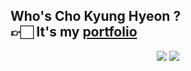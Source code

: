 <h2>Who's Cho Kyung Hyeon ?<br>👉🏻 It's my <a href="https://chokyunghyeon.notion.site/Cho-Kyung-Hyeon-46d950a677604677915ee0be5b9e18eb?pvs=4">portfolio</a></br></h2>

<p align='center'>
 <a href="https://solved.ac/profile/khcho0125"><img src="http://mazassumnida.wtf/api/v2/generate_badge?boj=khcho0125"/></a>
 <img src="https://github-readme-stats-igahx3ovt-khcho0125.vercel.app/api/top-langs/?username=khcho0125&layout=compact&hide=Dockerfile"/>
<p/>
